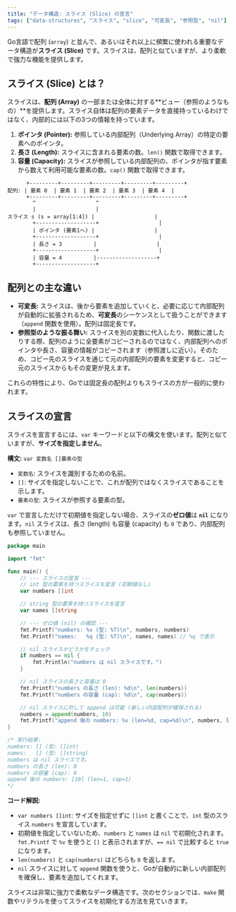 ```yaml
---
title: "データ構造: スライス (Slice) の宣言"
tags: ["data-structures", "スライス", "slice", "可変長", "参照型", "nil"]
---
```


Go言語で配列 (`array`) と並んで、あるいはそれ以上に頻繁に使われる重要なデータ構造が**スライス (Slice)** です。スライスは、配列と似ていますが、より柔軟で強力な機能を提供します。

## スライス (Slice) とは？

スライスは、**配列 (Array)** の一部または全体に対する**ビュー（参照のようなもの）**を提供します。スライス自体は配列の要素データを直接持っているわけではなく、内部的には以下の3つの情報を持っています。

1.  **ポインタ (Pointer):** 参照している内部配列（Underlying Array）の特定の要素へのポインタ。
2.  **長さ (Length):** スライスに含まれる要素の数。`len()` 関数で取得できます。
3.  **容量 (Capacity):** スライスが参照している内部配列の、ポインタが指す要素から数えて利用可能な要素の数。`cap()` 関数で取得できます。

```
      +---------+---------+---------+---------+---------+
配列: | 要素 0  | 要素 1  | 要素 2  | 要素 3  | 要素 4  |
      +---------+---------+---------+---------+---------+
        ^                   ^
        |                   |
スライス s (s = array[1:4]) |                   |
        +-------------------+                   |
        | ポインタ (要素1へ) |                   |
        +-------------------+                   |
        | 長さ = 3          |                   |
        +-------------------+                   |
        | 容量 = 4          |-------------------+
        +-------------------+
```

## 配列との主な違い

*   **可変長:** スライスは、後から要素を追加していくと、必要に応じて内部配列が自動的に拡張されるため、**可変長**のシーケンスとして扱うことができます（`append` 関数を使用）。配列は固定長です。
*   **参照型のような振る舞い:** スライスを別の変数に代入したり、関数に渡したりする際、配列のように全要素がコピーされるのではなく、内部配列へのポインタや長さ、容量の情報がコピーされます（参照渡しに近い）。そのため、コピー先のスライスを通じて元の内部配列の要素を変更すると、コピー元のスライスからもその変更が見えます。

これらの特性により、Goでは固定長の配列よりもスライスの方が一般的に使われます。

## スライスの宣言

スライスを宣言するには、`var` キーワードと以下の構文を使います。配列と似ていますが、**サイズを指定しません**。

**構文:** `var 変数名 []要素の型`

*   `変数名`: スライスを識別するための名前。
*   `[]`: サイズを指定しないことで、これが配列ではなくスライスであることを示します。
*   `要素の型`: スライスが参照する要素の型。

`var` で宣言しただけで初期値を指定しない場合、スライスの**ゼロ値**は **`nil`** になります。`nil` スライスは、長さ (length) も容量 (capacity) も `0` であり、内部配列も参照していません。

```go title="スライスの宣言とゼロ値 (nil)"
package main

import "fmt"

func main() {
	// --- スライスの宣言 ---
	// int 型の要素を持つスライスを宣言 (初期値なし)
	var numbers []int

	// string 型の要素を持つスライスを宣言
	var names []string

	// --- ゼロ値 (nil) の確認 ---
	fmt.Printf("numbers: %v (型: %T)\n", numbers, numbers)
	fmt.Printf("names:   %q (型: %T)\n", names, names) // %q で表示

	// nil スライスかどうかをチェック
	if numbers == nil {
		fmt.Println("numbers は nil スライスです。")
	}

	// nil スライスの長さと容量は 0
	fmt.Printf("numbers の長さ (len): %d\n", len(numbers))
	fmt.Printf("numbers の容量 (cap): %d\n", cap(numbers))

	// nil スライスに対して append は可能 (新しい内部配列が確保される)
	numbers = append(numbers, 10)
	fmt.Printf("append 後の numbers: %v (len=%d, cap=%d)\n", numbers, len(numbers), cap(numbers))
}

/* 実行結果:
numbers: [] (型: []int)
names:   [] (型: []string)
numbers は nil スライスです。
numbers の長さ (len): 0
numbers の容量 (cap): 0
append 後の numbers: [10] (len=1, cap=1)
*/
```

**コード解説:**

*   `var numbers []int`: サイズを指定せずに `[]int` と書くことで、`int` 型のスライス `numbers` を宣言しています。
*   初期値を指定していないため、`numbers` と `names` は `nil` で初期化されます。`fmt.Printf` で `%v` を使うと `[]` と表示されますが、`== nil` で比較すると `true` になります。
*   `len(numbers)` と `cap(numbers)` はどちらも `0` を返します。
*   `nil` スライスに対して `append` 関数を使うと、Goが自動的に新しい内部配列を確保し、要素を追加してくれます。

スライスは非常に強力で柔軟なデータ構造です。次のセクションでは、`make` 関数やリテラルを使ってスライスを初期化する方法を見ていきます。